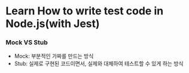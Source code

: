 # Learn How to write test code in Node.js(with Jest)

### Mock VS Stub

-   Mock: 부분적인 가짜를 만드는 방식
-   Stub: 실제로 구현된 코드이면서, 실제와 대체하여 테스트할 수 있게 하는 방식
